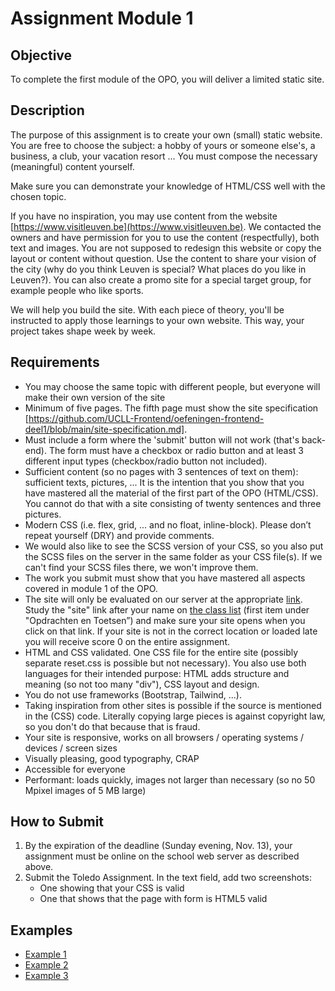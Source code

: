 # Assignment Module 1

## Objective

To complete the first module of the OPO, you will deliver a limited static site.

## Description

The purpose of this assignment is to create your own (small) static website. You are free to choose the subject: a hobby of yours or someone else's, a business, a club, your vacation resort ... You must compose the necessary (meaningful) content yourself.

Make sure you can demonstrate your knowledge of HTML/CSS well with the chosen topic.

If you have no inspiration, you may use content from the website [https://www.visitleuven.be](https://www.visitleuven.be). We contacted the owners and have permission for you to use the content (respectfully), both text and images. You are not supposed to redesign this website or copy the layout or content without question. Use the content to share your vision of the city (why do you think Leuven is special? What places do you like in Leuven?). You can also create a promo site for a special target group, for example people who like sports.

We will help you build the site. With each piece of theory, you'll be instructed to apply those learnings to your own website. This way, your project takes shape week by week.

## Requirements

- You may choose the same topic with different people, but everyone will make their own version of the site
- Minimum of five pages. The fifth page must show the site specification [https://github.com/UCLL-Frontend/oefeningen-frontend-deel1/blob/main/site-specification.md].
- Must include a form where the 'submit' button will not work (that's back-end). The form must have a checkbox or radio button and at least 3 different input types (checkbox/radio button not included).
- Sufficient content (so no pages with 3 sentences of text on them): sufficient texts, pictures, ... It is the intention that you show that you have mastered all the material of the first part of the OPO (HTML/CSS). You cannot do that with a site consisting of twenty sentences and three pictures.
- Modern CSS (i.e. flex, grid, ... and no float, inline-block). Please don’t repeat yourself (DRY) and provide comments.
- We would also like to see the SCSS version of your CSS, so you also put the SCSS files on the server in the same folder as your CSS file(s). If we can't find your SCSS files there, we won't improve them.
- The work you submit must show that you have mastered all aspects covered in module 1 of the OPO.
- The site will only be evaluated on our server at the appropriate [link](https://webontwerp.ucll.be/Ti-Front-end/reeksen/reeksoverzicht.html). Study the "site" link after your name on [the class list](https://webontwerp.ucll.be/Ti-Front-end/reeksen/reeksoverzicht.html) (first item under "Opdrachten en Toetsen”) and make sure your site opens when you click on that link. If your site is not in the correct location or loaded late you will receive score 0 on the entire assignment.
- HTML and CSS validated. One CSS file for the entire site (possibly separate reset.css is possible but not necessary). You also use both languages for their intended purpose: HTML adds structure and meaning (so not too many "div"), CSS layout and design.
- You do not use frameworks (Bootstrap, Tailwind, ...).
- Taking inspiration from other sites is possible if the source is mentioned in the (CSS) code. Literally copying large pieces is against copyright law, so you don't do that because that is fraud.
- Your site is responsive, works on all browsers / operating systems / devices / screen sizes
- Visually pleasing, good typography, CRAP
- Accessible for everyone
- Performant: loads quickly, images not larger than necessary (so no 50 Mpixel images of 5 MB large)

## How to Submit

1. By the expiration of the deadline (Sunday evening, Nov. 13), your assignment must be online on the school web server as described above.
2. Submit the Toledo Assignment. In the text field, add two screenshots:
   - One showing that your CSS is valid
   - One that shows that the page with form is HTML5 valid

## Examples

- [Example 1](https://webontwerp.ucll.be/Ti-Front-end/goedeSites/VanHooydonckMaxim/site/)
- [Example 2](https://webontwerp.ucll.be/Ti-Front-end/goedeSites/sempelsStef/site/)
- [Example 3](https://webontwerp.ucll.be/Ti-Front-end/goedeSites/vanZomerenJenthe/site/)
